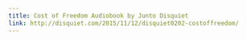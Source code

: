 ```yaml
---
title: Cost of Freedom Audiobook by Junto Disquiet
link: http://disquiet.com/2015/11/12/disquiet0202-costoffreedom/
---
```


